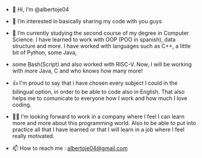 - 👋 Hi, I’m @albertoje04
  
- 👀 I’m interested in basically sharing my code with you guys

- 🌱 I’m currently studying the second course of my degree in Computer Science. I have learned to work with OOP (POO in spanish), data structure and more. I have worked with languages such as C++, a little bit of Python, some Java,
- some Bash(Script) and also worked with RISC-V. Now, I will be working with more Java, C and who knows how many more!

- 👍 I'm proud to say that i have chosen every subject I could in the bilingual option, in order to be able to code also in English. That also helps me to comunicate to everyone how I work and how much I love coding.

- 👨‍💼 I’m looking forward to work in a company where I feel I can learn more and more about this programming world. Also to be able to put into practice all that I have learned or that I will learn in a job where I feel really motivated.
  
- 📫 How to reach me : albertoje04@gmail.com
